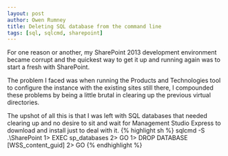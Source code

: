 ```yaml
---
layout: post
author: Owen Rumney
title: Deleting SQL database from the command line
tags: [sql, sqlcmd, sharepoint]
---
```


For one reason or another, my SharePoint 2013 development environment became corrupt and the quickest way to get it up and running again was to start a fresh with SharePoint.

The problem I faced was when running the Products and Technologies tool to configure the instance with the existing sites still there, I compounded these problems by being a little brutal in clearing up the previous virtual directories.

The upshot of all this is that I was left with SQL databases that needed clearing up and no desire to sit and wait for Management Studio Express to download and install just to deal with it.
{% highlight sh %}
sqlcmd -S .\SharePoint
1> EXEC sp_databases
2> GO
1> DROP DATABASE [WSS_content_guid]
2> GO
{% endhighlight %}

